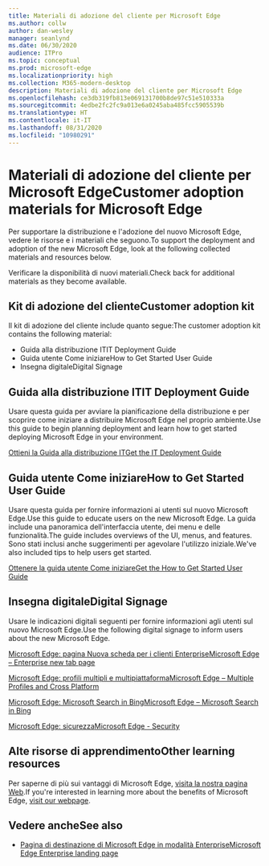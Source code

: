 ```yaml
---
title: Materiali di adozione del cliente per Microsoft Edge
ms.author: collw
author: dan-wesley
manager: seanlynd
ms.date: 06/30/2020
audience: ITPro
ms.topic: conceptual
ms.prod: microsoft-edge
ms.localizationpriority: high
ms.collection: M365-modern-desktop
description: Materiali di adozione del cliente per Microsoft Edge
ms.openlocfilehash: ce3db319fb813e069131700b8de97c51e510333a
ms.sourcegitcommit: 4edbe2fc2fc9a013e6a0245aba485fcc5905539b
ms.translationtype: HT
ms.contentlocale: it-IT
ms.lasthandoff: 08/31/2020
ms.locfileid: "10980291"
---
```

# <span data-ttu-id="4f063-103">Materiali di adozione del cliente per Microsoft Edge</span><span class="sxs-lookup"><span data-stu-id="4f063-103">Customer adoption materials for Microsoft Edge</span></span>

<span data-ttu-id="4f063-104">Per supportare la distribuzione e l'adozione del nuovo Microsoft Edge, vedere le risorse e i materiali che seguono.</span><span class="sxs-lookup"><span data-stu-id="4f063-104">To support the deployment and adoption of the new Microsoft Edge, look at the following collected materials and resources below.</span></span>

<span data-ttu-id="4f063-105">Verificare la disponibilità di nuovi materiali.</span><span class="sxs-lookup"><span data-stu-id="4f063-105">Check back for additional materials as they become available.</span></span>

## <span data-ttu-id="4f063-106">Kit di adozione del cliente</span><span class="sxs-lookup"><span data-stu-id="4f063-106">Customer adoption kit</span></span>

<span data-ttu-id="4f063-107">Il kit di adozione del cliente include quanto segue:</span><span class="sxs-lookup"><span data-stu-id="4f063-107">The customer adoption kit contains the following material:</span></span>

- <span data-ttu-id="4f063-108">Guida alla distribuzione IT</span><span class="sxs-lookup"><span data-stu-id="4f063-108">IT Deployment Guide</span></span>
- <span data-ttu-id="4f063-109">Guida utente Come iniziare</span><span class="sxs-lookup"><span data-stu-id="4f063-109">How to Get Started User Guide</span></span>
- <span data-ttu-id="4f063-110">Insegna digitale</span><span class="sxs-lookup"><span data-stu-id="4f063-110">Digital Signage</span></span>

## <span data-ttu-id="4f063-111">Guida alla distribuzione IT</span><span class="sxs-lookup"><span data-stu-id="4f063-111">IT Deployment Guide</span></span>

<span data-ttu-id="4f063-112">Usare questa guida per avviare la pianificazione della distribuzione e per scoprire come iniziare a distribuire Microsoft Edge nel proprio ambiente.</span><span class="sxs-lookup"><span data-stu-id="4f063-112">Use this guide to begin planning deployment and learn how to get started deploying Microsoft Edge in your environment.</span></span>

[<span data-ttu-id="4f063-113">Ottieni la Guida alla distribuzione IT</span><span class="sxs-lookup"><span data-stu-id="4f063-113">Get the IT Deployment Guide</span></span>](media/customer-adoption-not-md/commercial-deployment-guide-microsoft-edge.pdf)

## <span data-ttu-id="4f063-114">Guida utente Come iniziare</span><span class="sxs-lookup"><span data-stu-id="4f063-114">How to Get Started User Guide</span></span>

<span data-ttu-id="4f063-115">Usare questa guida per fornire informazioni ai utenti sul nuovo Microsoft Edge.</span><span class="sxs-lookup"><span data-stu-id="4f063-115">Use this guide to educate users on the new Microsoft Edge.</span></span> <span data-ttu-id="4f063-116">La guida include una panoramica dell'interfaccia utente, dei menu e delle funzionalità.</span><span class="sxs-lookup"><span data-stu-id="4f063-116">The guide includes overviews of the UI, menus, and features.</span></span> <span data-ttu-id="4f063-117">Sono stati inclusi anche suggerimenti per agevolare l'utilizzo iniziale.</span><span class="sxs-lookup"><span data-stu-id="4f063-117">We've also included tips to help users get started.</span></span>

[<span data-ttu-id="4f063-118">Ottenere la guida utente Come iniziare</span><span class="sxs-lookup"><span data-stu-id="4f063-118">Get the How to Get Started User Guide</span></span>](media/customer-adoption-not-md/microsoft-edge-how-to-get-started-user-guide.pdf)

## <span data-ttu-id="4f063-119">Insegna digitale</span><span class="sxs-lookup"><span data-stu-id="4f063-119">Digital Signage</span></span>

<span data-ttu-id="4f063-120">Usare le indicazioni digitali seguenti per fornire informazioni agli utenti sul nuovo Microsoft Edge.</span><span class="sxs-lookup"><span data-stu-id="4f063-120">Use the following digital signage to inform users about the new Microsoft Edge.</span></span>

[<span data-ttu-id="4f063-121">Microsoft Edge: pagina Nuova scheda per i clienti Enterprise</span><span class="sxs-lookup"><span data-stu-id="4f063-121">Microsoft Edge – Enterprise new tab page</span></span>](media/customer-adoption-not-md/microsoft-edge-digital-signage-enterprise-new-tab-page.pdf)

[<span data-ttu-id="4f063-122">Microsoft Edge: profili multipli e multipiattaforma</span><span class="sxs-lookup"><span data-stu-id="4f063-122">Microsoft Edge – Multiple Profiles and Cross Platform</span></span>](https://officedocs-cdn.azureedge.net/microsoft-edge-digital-signage-multiple-profiles-and-cross-platform.pdf)

[<span data-ttu-id="4f063-123">Microsoft Edge: Microsoft Search in Bing</span><span class="sxs-lookup"><span data-stu-id="4f063-123">Microsoft Edge – Microsoft Search in Bing</span></span>](https://officedocs-cdn.azureedge.net/microsoft-edge-digital-signage-microsoft-search-in-bing.pdf)

[<span data-ttu-id="4f063-124">Microsoft Edge: sicurezza</span><span class="sxs-lookup"><span data-stu-id="4f063-124">Microsoft Edge - Security</span></span>](media/customer-adoption-not-md/microsoft-edge-digital-signage-security.pdf)

## <span data-ttu-id="4f063-125">Alte risorse di apprendimento</span><span class="sxs-lookup"><span data-stu-id="4f063-125">Other learning resources</span></span>

<span data-ttu-id="4f063-126">Per saperne di più sui vantaggi di Microsoft Edge, [visita la nostra pagina Web](https://www.microsoft.com/edge/business).</span><span class="sxs-lookup"><span data-stu-id="4f063-126">If you're interested in learning more about the benefits of Microsoft Edge, [visit our webpage](https://www.microsoft.com/edge/business).</span></span>

## <span data-ttu-id="4f063-127">Vedere anche</span><span class="sxs-lookup"><span data-stu-id="4f063-127">See also</span></span>

- [<span data-ttu-id="4f063-128">Pagina di destinazione di Microsoft Edge in modalità Enterprise</span><span class="sxs-lookup"><span data-stu-id="4f063-128">Microsoft Edge Enterprise landing page</span></span>](https://aka.ms/EdgeEnterprise)
